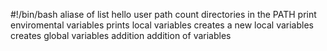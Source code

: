 #!/bin/bash
aliase of list
hello user
path
count directories in the PATH
print enviromental variables
prints local variables
creates a new local variables
creates global variables
addition
addition of variables
